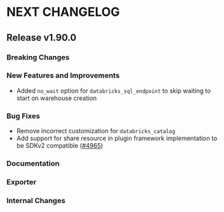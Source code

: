 # NEXT CHANGELOG

## Release v1.90.0

### Breaking Changes

### New Features and Improvements

* Added `no_wait` option for `databricks_sql_endpoint` to skip waiting to start on warehouse creation

### Bug Fixes
* Remove incorrect customization for `databricks_catalog` 
* Add support for share resource in plugin framework implementation to be SDKv2 compatible ([#4965](https://github.com/databricks/terraform-provider-databricks/pull/4965))

### Documentation

### Exporter

### Internal Changes
